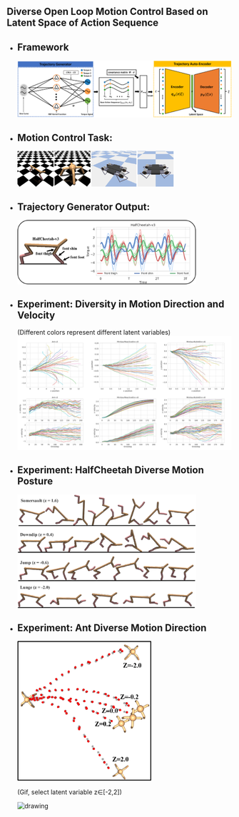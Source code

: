 ## Diverse Open Loop Motion Control Based on Latent Space of Action Sequence
 
- ## Framework
  <img src="figures/framework.png" alt="drawing" width="500"/>

- ## Motion Control Task: 
  <img src="figures/robot.png" alt="drawing" width="350"/>

- ## Trajectory Generator Output: 
  <img src="figures/traj_gen.png" alt="drawing" width="400"/>

- ## Experiment: Diversity in Motion Direction and Velocity
  (Different colors represent different latent variables)
  <img src="figures/position_velocity.png" alt="drawing" width="500"/>

- ## Experiment: HalfCheetah Diverse Motion Posture
  <img src="figures/halfcheetah_skill.png" alt="drawing" width="400"/>

- ## Experiment: Ant Diverse Motion Direction
  <img src="figures/ant_position.png" alt="drawing" width="300"/>
  
  (Gif, select latent variable z∈[-2,2])
  
  <img src="figures/ant_skill.gif" alt="drawing" width="400"/>


  
